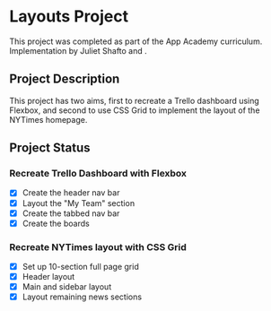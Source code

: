 # Layouts Project
This project was completed as part of the App Academy curriculum. Implementation by Juliet Shafto and .

## Project Description
This project has two aims, first to recreate a Trello dashboard using Flexbox, and second to use CSS Grid to implement the layout of the NYTimes homepage.

## Project Status
### Recreate Trello Dashboard with Flexbox
- [x] Create the header nav bar
- [x] Layout the "My Team" section
- [x] Create the tabbed nav bar
- [x] Create the boards

### Recreate NYTimes layout with CSS Grid
- [x] Set up 10-section full page grid
- [x] Header layout
- [x] Main and sidebar layout
- [x] Layout remaining news sections
